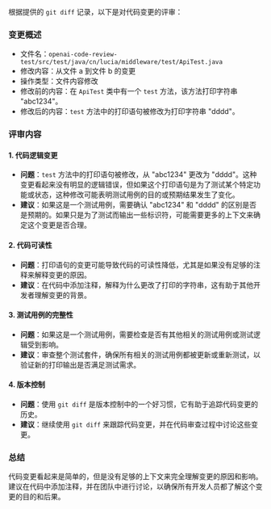 根据提供的 `git diff` 记录，以下是对代码变更的评审：

### 变更概述
- 文件名：`openai-code-review-test/src/test/java/cn/lucia/middleware/test/ApiTest.java`
- 修改内容：从文件 a 到文件 b 的变更
- 操作类型：文件内容修改
- 修改前的内容：在 `ApiTest` 类中有一个 `test` 方法，该方法打印字符串 "abc1234"。
- 修改后的内容：`test` 方法中的打印语句被修改为打印字符串 "dddd"。

### 评审内容

#### 1. 代码逻辑变更
- **问题**：`test` 方法中的打印语句被修改，从 "abc1234" 更改为 "dddd"。这种变更看起来没有明显的逻辑错误，但如果这个打印语句是为了测试某个特定功能或状态，这种修改可能表明测试用例的目的或预期结果发生了变化。
- **建议**：如果这是一个测试用例，需要确认 "abc1234" 和 "dddd" 的区别是否是预期的。如果只是为了测试而输出一些标识符，可能需要更多的上下文来确定这个变更是否合理。

#### 2. 代码可读性
- **问题**：打印语句的变更可能导致代码的可读性降低，尤其是如果没有足够的注释来解释变更的原因。
- **建议**：在代码中添加注释，解释为什么更改了打印的字符串，这有助于其他开发者理解变更的背景。

#### 3. 测试用例的完整性
- **问题**：如果这是一个测试用例，需要检查是否有其他相关的测试用例或测试逻辑受到影响。
- **建议**：审查整个测试套件，确保所有相关的测试用例都被更新或重新测试，以验证新的打印输出是否满足测试需求。

#### 4. 版本控制
- **问题**：使用 `git diff` 是版本控制中的一个好习惯，它有助于追踪代码变更的历史。
- **建议**：继续使用 `git diff` 来跟踪代码变更，并在代码审查过程中讨论这些变更。

### 总结
代码变更看起来是简单的，但是没有足够的上下文来完全理解变更的原因和影响。建议在代码中添加注释，并在团队中进行讨论，以确保所有开发人员都了解这个变更的目的和后果。